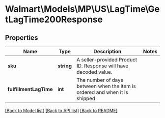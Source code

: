 # Walmart\Models\MP\US\LagTime\GetLagTime200Response

## Properties

Name | Type | Description | Notes
------------ | ------------- | ------------- | -------------
**sku** | **string** | A seller-provided Product ID. Response will have decoded value. |
**fulfillmentLagTime** | **int** | The number of days between when the item is ordered and when it is shipped |


[[Back to Model list]](./) [[Back to API list]](../../../../../README.md#supported-apis) [[Back to README]](../../../../../README.md)
